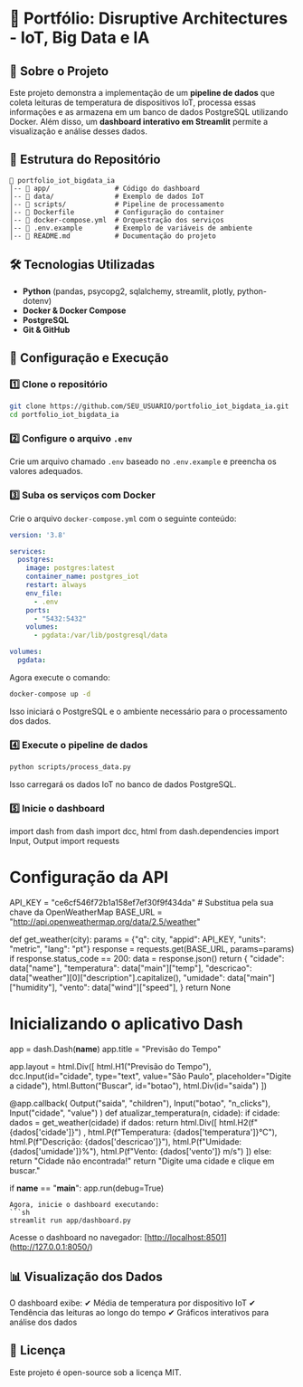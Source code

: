 # 📌 Portfólio: Disruptive Architectures - IoT, Big Data e IA

## 🚀 Sobre o Projeto
Este projeto demonstra a implementação de um **pipeline de dados** que coleta leituras de temperatura de dispositivos IoT, processa essas informações e as armazena em um banco de dados PostgreSQL utilizando Docker. Além disso, um **dashboard interativo em Streamlit** permite a visualização e análise desses dados.

## 📂 Estrutura do Repositório
```plaintext
📁 portfolio_iot_bigdata_ia
│-- 📂 app/                # Código do dashboard
│-- 📂 data/               # Exemplo de dados IoT
│-- 📂 scripts/            # Pipeline de processamento
│-- 📄 Dockerfile          # Configuração do container
│-- 📄 docker-compose.yml  # Orquestração dos serviços
│-- 📄 .env.example        # Exemplo de variáveis de ambiente
│-- 📄 README.md           # Documentação do projeto
```

## 🛠️ Tecnologias Utilizadas
- **Python** (pandas, psycopg2, sqlalchemy, streamlit, plotly, python-dotenv)
- **Docker & Docker Compose**
- **PostgreSQL**
- **Git & GitHub**

## 🔧 Configuração e Execução
### 1️⃣ Clone o repositório
```sh
git clone https://github.com/SEU_USUARIO/portfolio_iot_bigdata_ia.git
cd portfolio_iot_bigdata_ia
```

### 2️⃣ Configure o arquivo `.env`
Crie um arquivo chamado `.env` baseado no `.env.example` e preencha os valores adequados.

### 3️⃣ Suba os serviços com Docker
Crie o arquivo `docker-compose.yml` com o seguinte conteúdo:
```yaml
version: '3.8'

services:
  postgres:
    image: postgres:latest
    container_name: postgres_iot
    restart: always
    env_file:
      - .env
    ports:
      - "5432:5432"
    volumes:
      - pgdata:/var/lib/postgresql/data

volumes:
  pgdata:
```
Agora execute o comando:
```sh
docker-compose up -d
```
Isso iniciará o PostgreSQL e o ambiente necessário para o processamento dos dados.

### 4️⃣ Execute o pipeline de dados
```sh
python scripts/process_data.py
```
Isso carregará os dados IoT no banco de dados PostgreSQL.

### 5️⃣ Inicie o dashboard
import dash
from dash import dcc, html
from dash.dependencies import Input, Output
import requests

# Configuração da API
API_KEY = "ce6cf546f72b1a158ef7ef30f9f434da"  # Substitua pela sua chave da OpenWeatherMap
BASE_URL = "http://api.openweathermap.org/data/2.5/weather"

def get_weather(city):
    params = {"q": city, "appid": API_KEY, "units": "metric", "lang": "pt"}
    response = requests.get(BASE_URL, params=params)
    if response.status_code == 200:
        data = response.json()
        return {
            "cidade": data["name"],
            "temperatura": data["main"]["temp"],
            "descricao": data["weather"][0]["description"].capitalize(),
            "umidade": data["main"]["humidity"],
            "vento": data["wind"]["speed"],
        }
    return None

# Inicializando o aplicativo Dash
app = dash.Dash(__name__)
app.title = "Previsão do Tempo"

app.layout = html.Div([
    html.H1("Previsão do Tempo"),
    dcc.Input(id="cidade", type="text", value="São Paulo", placeholder="Digite a cidade"),
    html.Button("Buscar", id="botao"),
    html.Div(id="saida")
])

@app.callback(
    Output("saida", "children"),
    Input("botao", "n_clicks"),
    Input("cidade", "value")
)
def atualizar_temperatura(n, cidade):
    if cidade:
        dados = get_weather(cidade)
        if dados:
            return html.Div([
                html.H2(f"{dados['cidade']}") ,
                html.P(f"Temperatura: {dados['temperatura']}°C"),
                html.P(f"Descrição: {dados['descricao']}"),
                html.P(f"Umidade: {dados['umidade']}%"),
                html.P(f"Vento: {dados['vento']} m/s")
            ])
        else:
            return "Cidade não encontrada!"
    return "Digite uma cidade e clique em buscar."

if __name__ == "__main__":
    app.run(debug=True)

```
Agora, inicie o dashboard executando:
```sh
streamlit run app/dashboard.py
```
Acesse o dashboard no navegador: [[http://localhost:8501](http://localhost:8501)](http://127.0.0.1:8050/)

## 📊 Visualização dos Dados
O dashboard exibe:
✔ Média de temperatura por dispositivo IoT
✔ Tendência das leituras ao longo do tempo
✔ Gráficos interativos para análise dos dados

## 📜 Licença
Este projeto é open-source sob a licença MIT.
